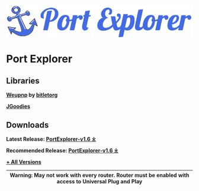 ![Port Explorer Splash](splash.svg)
# Port Explorer

## Libraries
**[Weupnp](http://bitletorg.github.io/weupnp/) by [bitletorg](https://www.bitlet.org)**

**[JGoodies](http://www.jgoodies.com/)**

## Downloads

**Latest Release: [PortExplorer-v1.6 ⤓](https://github.com/swimauger/PortExplorer/raw/master/build/PortExplorer-v1.6.jar)**

**Recommended Release: [PortExplorer-v1.6 ⤓](https://github.com/swimauger/PortExplorer/raw/master/build/PortExplorer-v1.6.jar)**

**[+ All Versions](https://portexplorer.swimauger.com)**


| Warning: May not work with every router. Router must be enabled with access to Universal Plug and Play |
| :----------------------------------------------------------------------------------------------------: |
